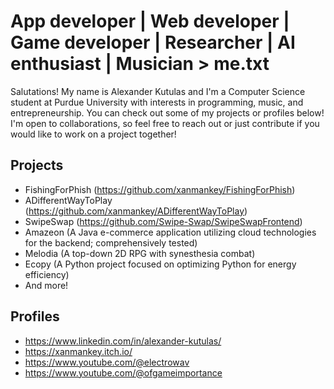 # App developer | Web developer | Game developer | Researcher | AI enthusiast | Musician > me.txt
Salutations! My name is Alexander Kutulas and I'm a Computer Science student at Purdue University with interests in programming, music, and entrepreneurship. You can check out some of my projects or profiles below! I'm open to collaborations, so feel free to reach out or just contribute if you would like to work on a project together!

## Projects
- FishingForPhish (https://github.com/xanmankey/FishingForPhish)
- ADifferentWayToPlay (https://github.com/xanmankey/ADifferentWayToPlay)
- SwipeSwap (https://github.com/Swipe-Swap/SwipeSwapFrontend)
- Amazeon (A Java e-commerce application utilizing cloud technologies for the backend; comprehensively tested)
- Melodia (A top-down 2D RPG with synesthesia combat)
- Ecopy (A Python project focused on optimizing Python for energy efficiency)
- And more!

## Profiles
- https://www.linkedin.com/in/alexander-kutulas/
- https://xanmankey.itch.io/
- https://www.youtube.com/@electrowav
- https://www.youtube.com/@ofgameimportance
